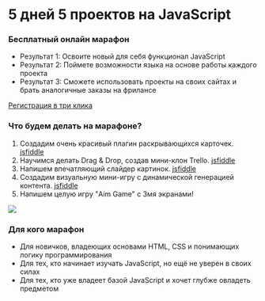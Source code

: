 # 5 дней 5 проектов на JavaScript
### Бесплатный онлайн марафон

 * Результат 1: Освоите новый для себя функционал JavaScript
 * Результат 2: Поймете возможности языка на основе работы каждого проекта
 * Результат 3: Сможете использовать проекты на своих сайтах и брать аналогичные заказы на фрилансе

[Регистрация в три клика](https://t.me/JSMarafon7Bot?start=ZGw6MzU3MDA)

### Что будем делать на марафоне?

1. Создадим очень красивый плагин раскрывающихся карточек. [jsfiddle](https://jsfiddle.net/dimalepel/adytqp5e/48/)
2. Научимся делать Drag & Drop, создав мини-клон Trello. [jsfiddle](https://jsfiddle.net/dimalepel/g6oLvr1n/48/)
3. Напишем впечатляющий слайдер картинок. [jsfiddle](https://jsfiddle.net/dimalepel/pkc1xa52/59/)
4. Создадим визуальную мини-игру с динамической генерацией контента. [jsfiddle](https://jsfiddle.net/dimalepel/1bwujgh9/5/)
5. Напишем целую игру "Aim Game" с 3мя экранами!

![](https://fs-thb01.getcourse.ru/fileservice/file/thumbnail/h/a2c26fe09544e91080128c294c1c8589.jpg/s/s1200x/a/177331/sc/8)

### Для кого марафон

 * Для новичков, владеющих основами HTML, CSS и понимающих логику программирования
 * Для тех, кто начинает изучать JavaScript, но ещё не уверен в своих силах
 * Для тех, кто уже владеет базой JavaScript и хочет глубже овладеть предметом